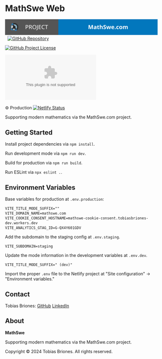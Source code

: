 <!-- Copyright (c) 2024 Tobias Briones. All rights reserved. -->
<!-- This file is part of https://github.com/mathswe/mathswe.com -->

# MathSwe Web

[![Project](public/mathswe-badge.svg)](https://mathswe.com)
&nbsp;
[![GitHub Repository](https://img.shields.io/static/v1?label=GITHUB&message=REPOSITORY&labelColor=555&color=0277bd&style=for-the-badge&logo=GITHUB)](https://github.com/mathswe/mathswe.com)

[![GitHub Project License](https://img.shields.io/github/license/mathswe/mathswe.com.svg?style=flat-square)](https://github.com/mathswe/mathswe.com/blob/main/LICENSE)

![GitHub Release](https://img.shields.io/github/v/release/mathswe/mathswe.com?style=flat-square)

⚙ Production
[![Netlify Status](https://api.netlify.com/api/v1/badges/cf1e3b86-3c86-43e9-a90d-5e07d769785b/deploy-status)](https://app.netlify.com/sites/mathswe/deploys)

Supporting modern mathematics via the MathSwe.com project.

## Getting Started

Install project dependencies via `npm install`.

Run development mode via `npm run dev`.

Build for production via `npm run build`.

Run ESLint via `npx eslint .`.

## Environment Variables

Base variables for production at `.env.production`:

```
VITE_TITLE_MODE_SUFFIX=""
VITE_DOMAIN_NAME=mathswe.com
VITE_COOKIE_CONSENT_HOSTNAME=mathswe-cookie-consent.tobiasbriones-dev.workers.dev
VITE_ANALYTICS_GTAG_ID=G-QX4Y601GDV
```

Add the subdomain to the staging config at `.env.staging`.

```
VITE_SUBDOMAIN=staging
```

Update the mode information in the development variables at `.env.dev`.

```
VITE_TITLE_MODE_SUFFIX=" (dev)"
```

Import the proper `.env` file to the Netlify project at "Site configuration" ->
"Environment variables."

## Contact

Tobias Briones: [GitHub](https://github.com/tobiasbriones)
[LinkedIn](https://linkedin.com/in/tobiasbriones)

## About

**MathSwe**

Supporting modern mathematics via the MathSwe.com project.

Copyright © 2024 Tobias Briones. All rights reserved.
